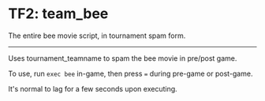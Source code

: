 # TF2: team_bee
The entire bee movie script, in tournament spam form.

-------------
Uses tournament_teamname to spam the bee movie in pre/post game.

To use, run `exec bee` in-game, then press `=` during pre-game or post-game.

It's normal to lag for a few seconds upon executing.
